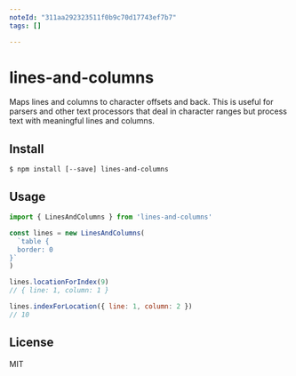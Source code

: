 ```yaml
---
noteId: "311aa292323511f0b9c70d17743ef7b7"
tags: []

---
```


# lines-and-columns

Maps lines and columns to character offsets and back. This is useful for parsers
and other text processors that deal in character ranges but process text with
meaningful lines and columns.

## Install

```
$ npm install [--save] lines-and-columns
```

## Usage

```js
import { LinesAndColumns } from 'lines-and-columns'

const lines = new LinesAndColumns(
  `table {
  border: 0
}`
)

lines.locationForIndex(9)
// { line: 1, column: 1 }

lines.indexForLocation({ line: 1, column: 2 })
// 10
```

## License

MIT
